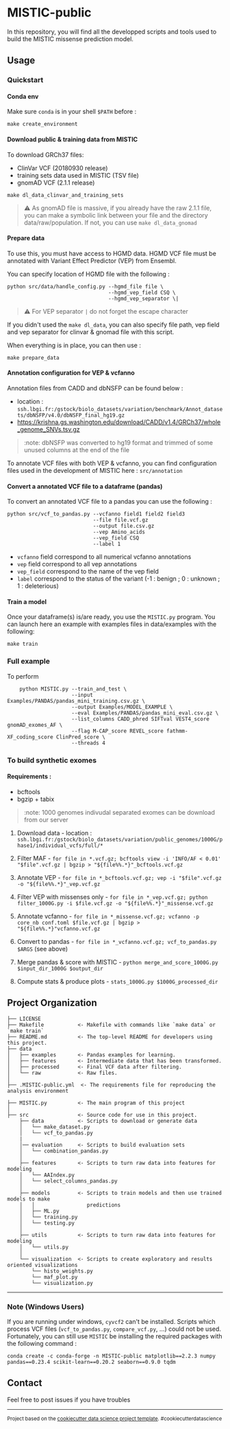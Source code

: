 MISTIC-public
==============================


In this repository, you will find all the developped scripts and tools used to build the MISTIC missense prediction model.

## Usage

### Quickstart

#### Conda env

Make sure `conda` is in your shell `$PATH` before :

`make create_environment`

#### Download public & training data from MISTIC

To download GRCh37 files:
- ClinVar VCF (20180930 release)
- training sets data used in MISTIC (TSV file)
- gnomAD VCF (2.1.1 release)

`make dl_data_clinvar_and_training_sets`

> :warning: As gnomAD file is massive, if you already have the raw 2.1.1 file, you can make a symbolic link between your file and the directory data/raw/population. If not, you can use `make dl_data_gnomad` 


#### Prepare data

To use this, you must have access to HGMD data.
HGMD VCF file must be annotated with Variant Effect Predictor (VEP) from Ensembl.

You can specify location of HGMD file with the following :

```
python src/data/handle_config.py --hgmd_file file \
                                 --hgmd_vep_field CSQ \
                                 --hgmd_vep_separator \|
```
> :warning: For VEP separator `|` do not forget the escape character

If you didn't used the `make dl_data`, you can also specify file path, vep field and vep separator for clinvar & gnomad file with this script.

When everything is in place, you can then use :

`make prepare_data`

#### Annotation configuration for VEP & vcfanno

Annotation files from CADD and dbNSFP can be found below : 

- location : `ssh.lbgi.fr:/gstock/biolo_datasets/variation/benchmark/Annot_datasets/dbNSFP/v4.0/dbNSFP_final_hg19.gz`
- https://krishna.gs.washington.edu/download/CADD/v1.4/GRCh37/whole_genome_SNVs.tsv.gz

> :note: dbNSFP was converted to hg19 format and trimmed of some unused columns at the end of the file

To annotate VCF files with both VEP & vcfanno, you can find configuration files used in the development of MISTIC here : `src/annotation`



#### Convert a annotated VCF file to a dataframe (pandas)

To convert an annotated VCF file to a pandas you can use the following : 

```
python src/vcf_to_pandas.py --vcfanno field1 field2 field3
                            --file file.vcf.gz
                            --output file.csv.gz
                            --vep Amino_acids
                            --vep_field CSQ
                            --label 1
```                         

- `vcfanno` field correspond to all numerical vcfanno annotations  
- `vep` field correspond to all vep annotations
- `vep_field` correspond to the name of the vep field  
- `label` correspond to the status of the variant (-1 : benign ; 0 : unknown ; 1 : deleterious)  

#### Train a model

Once your dataframe(s) is/are ready, you use the `MISTIC.py` program.
You can launch here an example with examples files in data/examples with the following: 

`make train`

### Full example

To perform

```
    python MISTIC.py --train_and_test \
                     --input Examples/PANDAS/pandas_mini_training.csv.gz \
                     --output Examples/MODEL_EXAMPLE \
                     --eval Examples/PANDAS/pandas_mini_eval.csv.gz \
                     --list_columns CADD_phred SIFTval VEST4_score gnomAD_exomes_AF \
                     --flag M-CAP_score REVEL_score fathmm-XF_coding_score ClinPred_score \
                     --threads 4

```

### To build synthetic exomes

#### Requirements : 

- bcftools
- bgzip + tabix

> :note: 1000 genomes indivudal separated exomes can be download from our server  

1. Download data - location : `ssh.lbgi.fr:/gstock/biolo_datasets/variation/public_genomes/1000G/phase1/individual_vcfs/full/*`

2. Filter MAF - `for file in *.vcf.gz; bcftools view -i 'INFO/AF < 0.01' "$file".vcf.gz | bgzip > "${file%%.*}"_bcftools.vcf.gz`

3. Annotate VEP  - `for file in *_bcftools.vcf.gz; vep -i "$file".vcf.gz -o "${file%%.*}"_vep.vcf.gz`

4. Filter VEP with missenses only - `for file in *_vep.vcf.gz; python filter_1000G.py -i $file.vcf.gz -o "${file%%.*}"_missense.vcf.gz`

5. Annotate vcfanno - `for file in *_missense.vcf.gz; vcfanno -p core_nb conf.toml $file.vcf.gz | bgzip > "${file%%.*}"vcfanno.vcf.gz`

6. Convert to pandas - `for file in *_vcfanno.vcf.gz; vcf_to_pandas.py $ARGS` (see above)

7. Merge pandas & score with MISTIC - `python merge_and_score_1000G.py $input_dir_1000G $output_dir` 

8. Compute stats & produce plots - `stats_1000G.py $1000G_processed_dir`
 

## Project Organization


    ├── LICENSE
    ├── Makefile           <- Makefile with commands like `make data` or `make train`
    ├── README.md          <- The top-level README for developers using this project.
    ├── data
    │   ├── examples       <- Pandas examples for learning.
    │   ├── features       <- Intermediate data that has been transformed.
    │   ├── processed      <- Final VCF data after filtering.
    │   └── raw            <- Raw files.
    │
    ├── .MISTIC-public.yml  <- The requirements file for reproducing the analysis environment
    
    ├── MISTIC.py          <- The main program of this project
    │
    ├── src                <- Source code for use in this project.
        ├── data           <- Scripts to download or generate data
        │   └── make_dataset.py
        │   └── vcf_to_pandas.py
        |
        │── evaluation     <- Scripts to build evaluation sets
        │   └── combination_pandas.py
        │
        ├── features       <- Scripts to turn raw data into features for modeling
        │   └── AAIndex.py
        │   └── select_columns_pandas.py
        │
        ├── models         <- Scripts to train models and then use trained models to make
        │   │                 predictions
        │   ├── ML.py
        │   └── training.py
        │   └── testing.py
        │
        ├── utils          <- Scripts to turn raw data into features for modeling
        │   └── utils.py
        │
        └── visualization  <- Scripts to create exploratory and results oriented visualizations
            └── histo_weights.py
            └── maf_plot.py
            └── visualization.py


--------



### Note (Windows Users)

If you are running under windows, `cyvcf2` can't be installed. Scripts which process VCF files (`vcf_to_pandas.py`, `compare_vcf.py`, ...) could not be used.
Fortunately, you can still use `MISTIC` be installing the required packages with the following command : 

```
conda create -c conda-forge -n MISTIC-public matplotlib==2.2.3 numpy pandas==0.23.4 scikit-learn==0.20.2 seaborn==0.9.0 tqdm
```                            

## Contact

Feel free to post issues if you have troubles


--------------------
<p><small>Project based on the <a target="_blank" href="https://drivendata.github.io/cookiecutter-data-science/">cookiecutter data science project template</a>. #cookiecutterdatascience</small></p>

